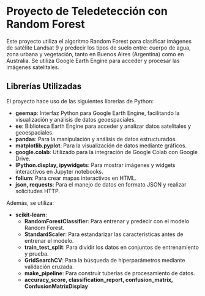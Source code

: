 # Proyecto de Teledetección con Random Forest

Este proyecto utiliza el algoritmo Random Forest para clasificar imágenes de satélite Landsat 9 y predecir los tipos de suelo entre: cuerpo de agua, zona urbana y vegetación,
tanto en Buenos Aires (Argentina) como en Australia. 
Se utiliza Google Earth Engine para acceder y procesar las imágenes satelitales.

## Librerías Utilizadas

El proyecto hace uso de las siguientes librerías de Python:

- **geemap**: Interfaz Python para Google Earth Engine, facilitando la visualización y análisis de datos geoespaciales.
- **ee**: Biblioteca Earth Engine para acceder y analizar datos satelitales y geoespaciales.
- **pandas**: Para la manipulación y análisis de datos estructurados.
- **matplotlib.pyplot**: Para la visualización de datos mediante gráficos.
- **google.colab**: Utilizado para la integración de Google Colab con Google Drive.
- **IPython.display, ipywidgets**: Para mostrar imágenes y widgets interactivos en Jupyter notebooks.
- **folium**: Para crear mapas interactivos en HTML.
- **json, requests**: Para el manejo de datos en formato JSON y realizar solicitudes HTTP.

Además, se utiliza:

- **scikit-learn**:
  - **RandomForestClassifier**: Para entrenar y predecir con el modelo Random Forest.
  - **StandardScaler**: Para estandarizar las características antes de entrenar el modelo.
  - **train_test_split**: Para dividir los datos en conjuntos de entrenamiento y prueba.
  - **GridSearchCV**: Para la búsqueda de hiperparámetros mediante validación cruzada.
  - **make_pipeline**: Para construir tuberías de procesamiento de datos.
  - **accuracy_score, classification_report, confusion_matrix, ConfusionMatrixDisplay**
